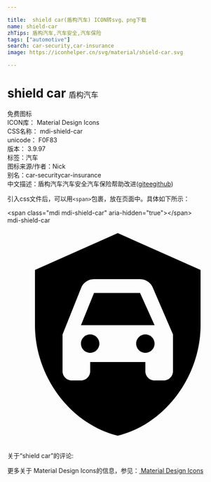 ```yaml
---

title:  shield car(盾构汽车) ICON转svg、png下载
name: shield-car
zhTips: 盾构汽车,汽车安全,汽车保险
tags: ["automotive"]
search: car-security,car-insurance
image: https://iconhelper.cn/svg/material/shield-car.svg

---
```


# shield car  <small style="font-size: 60%;font-weight: 100">盾构汽车</small>


<div class="detail-page">
<p>
<span><span class="badge-success badge">免费图标</span> </span>
<br/>
<span>
ICON库：
<span class="badge-secondary badge">Material Design Icons</span> 
</span>
<br/>
<span>
CSS名称：
<span class="badge-secondary badge">mdi-shield-car</span> 
</span>
<br/>
<span>
unicode：
<span class="badge-secondary badge">F0F83</span> 
<copy-btn content='F0F83' btn-title=""></copy-btn>
<copy-btn :content='String.fromCodePoint(parseInt("F0F83", 16))' btn-title="复制U"></copy-btn>
</span>
<br/>
<span>
版本：
<span class="badge-secondary badge">3.9.97</span> 
</span><br/><span>标签：<span class="badge-light badge"><router-link to="/tags/automotive.html">汽车</router-link></span></span>
<br/>
<span>图标来源/作者：<span class="badge-light badge">Nick</span></span> 
<br/>
<span>别名：<span class="badge-light badge">car-security</span><span class="badge-light badge">car-insurance</span></span><br/><span class="zh-detail">中文描述：<span class="badge-primary badge">盾构汽车</span><span class="badge-primary badge">汽车安全</span><span class="badge-primary badge">汽车保险</span><span class="help-link"><span>帮助改进</span>(<a href="https://gitee.com/liuwave/icon-helper/edit/master/json/material/shield-car.json" target="_blank" rel="noopener noreferrer">gitee</a><a href="https://github.com/liuwave/icon-helper/edit/master/json/material/shield-car.json" target="_blank" rel="noopener noreferrer">github</a></span>)</span><br/>
</p>
</div>
<div class="alert alert-dark">
  <i class="mdi mdi-shield-car mdi-48px"></i>
  <i class="mdi mdi-shield-car mdi-36px"></i>
  <i class="mdi mdi-shield-car mdi-24px"></i>
  <i class="mdi mdi-shield-car mdi-18px"></i>
</div>
<div>
  <p>引入css文件后，可以用<code>&lt;span&gt;</code>包裹，放在页面中。具体如下所示：    
  </p>
  <div class="alert alert-primary" style="font-size: 14px">
    &lt;span class="mdi mdi-shield-car" aria-hidden="true"&gt;&lt;/span&gt;
    <copy-btn content='<span class="mdi mdi-shield-car" aria-hidden="true"></span>'></copy-btn>
  </div>
  <div class="alert alert-secondary">
    <i class="mdi mdi-shield-car"
    style="font-size: 24px"
    aria-hidden="true"></i> mdi-shield-car
    <copy-btn content="mdi-shield-car" btn-title="复制图标名称"></copy-btn>
  </div>
</div>
<div id="svg" class="svg-wrap">
<svg xmlns="http://www.w3.org/2000/svg" viewBox="0 0 24 24"><path d="M14.42 7.5L16 11H8L9.42 7.5H14.42M9 12C8.45 12 8 12.45 8 13S8.45 14 9 14 10 13.55 10 13 9.55 12 9 12M15 12C14.45 12 14 12.45 14 13S14.45 14 15 14 16 13.55 16 13 15.55 12 15 12M21 5V11C21 16.55 17.16 21.74 12 23C6.84 21.74 3 16.55 3 11V5L12 1L21 5M18 12L15.84 7C15.64 6.42 15.08 6 14.42 6H9.42C8.76 6 8.2 6.42 8 7L6 12V16C6 16.55 6.45 17 7 17H8C8.55 17 9 16.55 9 16V15H15V16C15 16.55 15.45 17 16 17H17C17.55 17 18 16.55 18 16V12Z" /></svg>
</div>
<detail full-name='mdi-shield-car'></detail>
<div>
<p>关于“shield car”的评论:</p>
</div>
<Vssue title="关于“shield car”的评论" ></Vssue>    
<div><p>更多关于 Material Design Icons的信息，参见：<a target="_blank" href="https://iconhelper.cn/material.html"> Material Design Icons</a>
</p></div>

